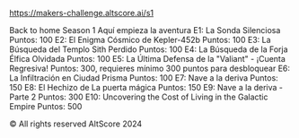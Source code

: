 https://makers-challenge.altscore.ai/s1

Back to home
Season 1
Aquí empieza la aventura
E1: La Sonda Silenciosa
Puntos: 100
E2: El Enigma Cósmico de Kepler-452b
Puntos: 100
E3: La Búsqueda del Templo Sith Perdido
Puntos: 100
E4: La Búsqueda de la Forja Élfica Olvidada
Puntos: 100
E5: La Última Defensa de la "Valiant" - ¡Cuenta Regresiva!
Puntos: 300, requieres mínimo 300 puntos para desbloquear
E6: La Infiltración en Ciudad Prisma
Puntos: 100
E7: Nave a la deriva
Puntos: 150
E8: El Hechizo de La puerta mágica
Puntos: 150
E9: Nave a la deriva - Parte 2
Puntos: 300
E10: Uncovering the Cost of Living in the Galactic Empire
Puntos: 500

© All rights reserved AltScore 2024